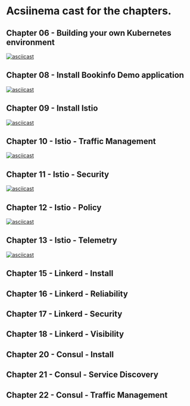 # Acsiinema cast for the chapters.

## Chapter 06 - Building your own Kubernetes environment

[![asciicast](https://asciinema.org/a/271731.svg)](https://asciinema.org/a/271731)

## Chapter 08 - Install Bookinfo Demo application

[![asciicast](https://asciinema.org/a/271885.svg)](https://asciinema.org/a/271885)

## Chapter 09 - Install Istio

[![asciicast](https://asciinema.org/a/271945.svg)](https://asciinema.org/a/271945)

## Chapter 10 - Istio - Traffic Management

[![asciicast](https://asciinema.org/a/272185.svg)](https://asciinema.org/a/272185)

## Chapter 11 - Istio - Security

[![asciicast](https://asciinema.org/a/274085.svg)](https://asciinema.org/a/274085)

## Chapter 12 - Istio - Policy

[![asciicast](https://asciinema.org/a/274741.svg)](https://asciinema.org/a/274741)

## Chapter 13 - Istio - Telemetry

[![asciicast](https://asciinema.org/a/274742.svg)](https://asciinema.org/a/274742)

## Chapter 15 - Linkerd - Install

## Chapter 16 - Linkerd - Reliability

## Chapter 17 - Linkerd - Security

## Chapter 18 - Linkerd - Visibility

## Chapter 20 - Consul - Install

## Chapter 21 - Consul - Service Discovery

## Chapter 22 - Consul - Traffic Management

